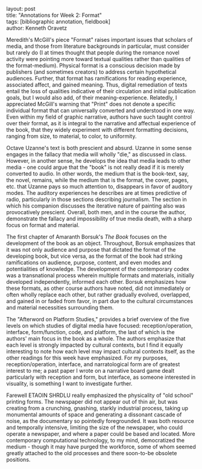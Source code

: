 layout: post  
title: "Annotations for Week 2: Format"  
tags: [bibliographic annotation, fieldbook]  
author: Kenneth Oravetz

Meredith's McGill's piece "Format" raises important issues that scholars of media, and those from literature backgrounds in particular, must consider but rarely do (I at times thought that people during the romance novel activity were pointing more toward textual qualities rather than qualities of the format-medium). Physical format is a conscious decision made by publishers (and sometimes creators) to address certain hypothetical audiences. Further, that format has ramifications for reading experience, associated affect, and gained meaning. Thus, digital remediation of texts entail the loss of qualities indicative of their circulation and initial publication goals, but I would also add, of their meaning-experience. Relatedly, I appreciated McGill's warning that "Print" does not denote a specific individual format that can universally converted and understood in one way. Even within my field of graphic narrative, authors have such taught control over their format, as it is integral to the narrative and affectual experience of the book, that they widely experiment with different formatting decisions, ranging from size, to material, to color, to uniformity. 

Octave Uzanne's text is both prescient and absurd. Uzanne in some sense engages in the fallacy that media will wholly "die," as discussed in class. However, in another sense, he develops the idea that media leads to other media - one could argue that the "book" is not really dead if it is merely converted to audio. In other words, the medium that is the book-text, say, the novel, remains, while the medium that is the format, the cover, pages, etc. that Uzanne pays so much attention to, disappears in favor of auditory modes. The auditory experiences he describes are at times predictive of radio, particularly in those sections describing journalism. The section in which his companion discusses the iterative nature of painting also was provocatively prescient. Overall, both men, and in the course the author, demonstrate the fallacy and impossibility of true media death, with a sharp focus on format and material.

The first chapter of Amaranth Borsuk's *The Book* focuses on the development of the book as an object. Throughout, Borsuk emphasizes that it was not only audience and purpose that dictated the format of the developing book, but vice versa, as the format of the book had striking ramifications on audience, purpose, content, and even modes and potentialities of knowledge. The development of the contemporary codex was a transnational process wherein multiple formats and materials, initially developed independently, informed each other. Borsuk emphasizes how these formats, as other course authors have noted, did not immediately or often wholly replace each other, but rather gradually evolved, overlapped, and gained in or faded from favor, in part due to the cultural circumstances and material necessities surrounding them.

The "Afterword on Platform Studies," provides a brief overview of the five levels on which studies of digital media have focused: reception/operation, interface, form/function, code, and platform, the last of which is the authors' main focus in the book as a whole. The authors emphasize that each level is strongly impacted by cultural contexts, but I find it equally interesting to note how each level may impact cultural contexts itself, as the other readings for this week have emphasized. For my purposes, reception/operation, interface, and narratological form are of greatest interest to me; a past paper I wrote on a narrative board game dealt particularly with reception and form, but interface, as someone interested in visuality, is something I want to investigate further.

Farewell ETAOIN SHRDLU really emphasized the physicality of "old school" printing forms. The newspaper did not appear out of thin air, but was creating from a crunching, gnashing, starkly industrial process, taking up monumental amounts of space and generating a dissonant cascade of noise, as the documentary so pointedly foregrounded. It was both resource and temporally intensive, limiting the size of the newspaper, who could operate a newspaper, and where a paper could be based and located. More contemporary computational technology, to my mind, democratized the medium - though it may have purged the workforce, some of whom seemed greatly attached to the old processes and there soon-to-be obsolete positions.